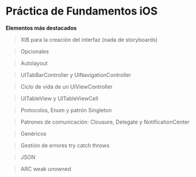 # Práctica de Fundamentos iOS

**Elementos más destacados**
>XIB para la creación del interfaz (nada de storyboards)

>Opcionales

>Autolayout

>UITabBarController y UINavigationController

>Ciclo de vida de un UIViewController

>UITableView y UITableViewCell

>Protocolos, Enum y patrón Singleton

>Patrones de comunicación: Clousure, Delegate y NotificationCenter

>Genéricos

>Gestión de errores try catch throws

>JSON

>ARC weak unowned
